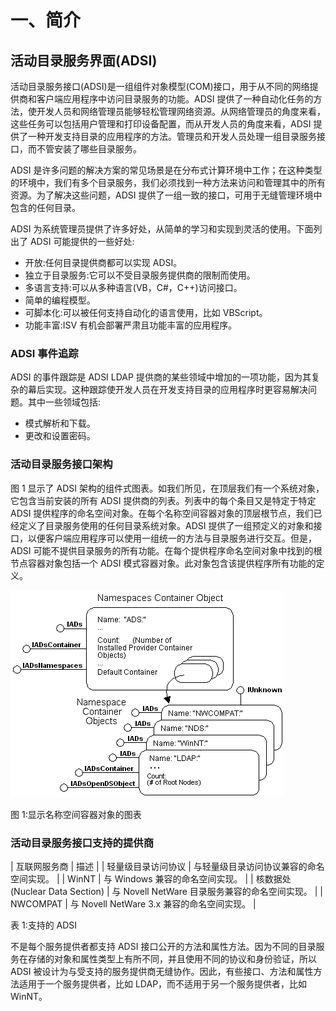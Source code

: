 # 一、简介

## 活动目录服务界面(ADSI)

活动目录服务接口(ADSI)是一组组件对象模型(COM)接口，用于从不同的网络提供商和客户端应用程序中访问目录服务的功能。ADSI 提供了一种自动化任务的方法，使开发人员和网络管理员能够轻松管理网络资源。从网络管理员的角度来看，这些任务可以包括用户管理和打印设备配置，而从开发人员的角度来看，ADSI 提供了一种开发支持目录的应用程序的方法。管理员和开发人员处理一组目录服务接口，而不管安装了哪些目录服务。

ADSI 是许多问题的解决方案的常见场景是在分布式计算环境中工作；在这种类型的环境中，我们有多个目录服务，我们必须找到一种方法来访问和管理其中的所有资源。为了解决这些问题，ADSI 提供了一组一致的接口，可用于无缝管理环境中包含的任何目录。

ADSI 为系统管理员提供了许多好处，从简单的学习和实现到灵活的使用。下面列出了 ADSI 可能提供的一些好处:

*   开放:任何目录提供商都可以实现 ADSI。
*   独立于目录服务:它可以不受目录服务提供商的限制而使用。
*   多语言支持:可以从多种语言(VB，C#，C++)访问接口。
*   简单的编程模型。
*   可脚本化:可以被任何支持自动化的语言使用，比如 VBScript。
*   功能丰富:ISV 有机会部署严肃且功能丰富的应用程序。

### ADSI 事件追踪

ADSI 的事件跟踪是 ADSI LDAP 提供商的某些领域中增加的一项功能，因为其复杂的幕后实现。这种跟踪使开发人员在开发支持目录的应用程序时更容易解决问题。其中一些领域包括:

*   模式解析和下载。
*   更改和设置密码。

### 活动目录服务接口架构

图 1 显示了 ADSI 架构的组件式图表。如我们所见，在顶层我们有一个系统对象，它包含当前安装的所有 ADSI 提供商的列表。列表中的每个条目又是特定于特定 ADSI 提供程序的命名空间对象。在每个名称空间容器对象的顶层根节点，我们已经定义了目录服务使用的任何目录系统对象。ADSI 提供了一组预定义的对象和接口，以便客户端应用程序可以使用一组统一的方法与目录服务进行交互。但是，ADSI 可能不提供目录服务的所有功能。在每个提供程序命名空间对象中找到的根节点容器对象包括一个 ADSI 模式容器对象。此对象包含该提供程序所有功能的定义。

![](img/image001.png)

图 1:显示名称空间容器对象的图表

### 活动目录服务接口支持的提供商

| 互联网服务商 | 描述 |
| 轻量级目录访问协议 | 与轻量级目录访问协议兼容的命名空间实现。 |
| WinNT | 与 Windows 兼容的命名空间实现。 |
| 核数据处(Nuclear Data Section) | 与 Novell NetWare 目录服务兼容的命名空间实现。 |
| NWCOMPAT | 与 Novell NetWare 3.x 兼容的命名空间实现。 |

表 1:支持的 ADSI

不是每个服务提供者都支持 ADSI 接口公开的方法和属性方法。因为不同的目录服务在存储的对象和属性类型上有所不同，并且使用不同的协议和身份验证，所以 ADSI 被设计为与受支持的服务提供商无缝协作。因此，有些接口、方法和属性方法适用于一个服务提供者，比如 LDAP，而不适用于另一个服务提供者，比如 WinNT。